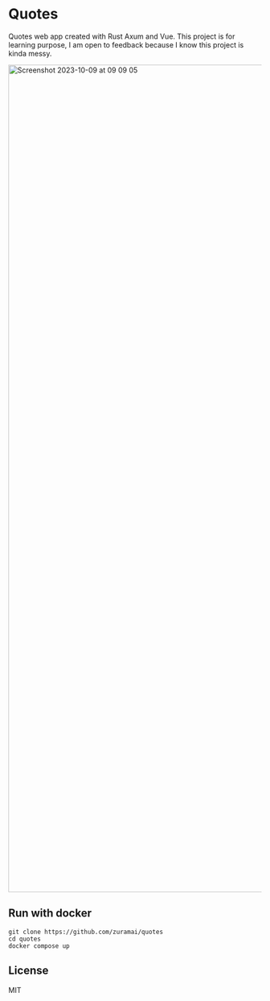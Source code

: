 # Quotes

Quotes web app created with Rust Axum and Vue. This project is for learning purpose, I am open to feedback because I know this project is kinda messy.

<img width="1644" alt="Screenshot 2023-10-09 at 09 09 05" src="https://github.com/zuramai/quotes/assets/45036724/52f3cc5d-ed08-4d70-a699-cf920895abf5">

## Run with docker

```
git clone https://github.com/zuramai/quotes
cd quotes
docker compose up
```
## License

MIT
